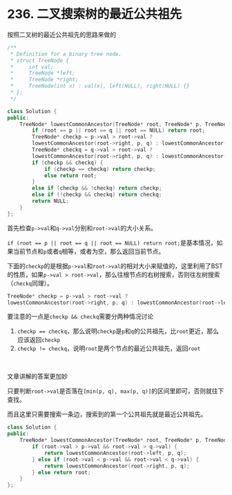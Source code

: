 # 236. 二叉搜索树的最近公共祖先

按照二叉树的最近公共祖先的思路来做的

```c++
/**
 * Definition for a binary tree node.
 * struct TreeNode {
 *     int val;
 *     TreeNode *left;
 *     TreeNode *right;
 *     TreeNode(int x) : val(x), left(NULL), right(NULL) {}
 * };
 */

class Solution {
public:
    TreeNode* lowestCommonAncestor(TreeNode* root, TreeNode* p, TreeNode* q) {
        if (root == p || root == q || root == NULL) return root;
        TreeNode* checkp = p->val > root->val ? 
        lowestCommonAncestor(root->right, p, q) : lowestCommonAncestor(root->left, p, q);
        TreeNode* checkq = q->val > root->val ? 
        lowestCommonAncestor(root->right, p, q) : lowestCommonAncestor(root->left, p, q);
        if (checkp && checkq) {
            if (checkp == checkq) return checkp;
            else return root;
        }
        else if (checkp && !checkq) return checkp;
        else if (!checkp && checkq) return checkq;
        return NULL;
    }
};
```

首先检查`p->val`和`q->val`分别和`root->val`的大小关系。

`if (root == p || root == q || root == NULL) return root;`是基本情况，如果当前节点和`p`或者`q`相等，或者为空，那么返回当前节点。

下面的`checkp`的是根据`p->val`和`root->val`的相对大小来赋值的，这里利用了BST的性质，如果`p->val > root->val`，那么往根节点的右树搜索，否则往左树搜索（`checkq`同理）。
```c++
TreeNode* checkp = p->val > root->val ? 
lowestCommonAncestor(root->right, p, q) : lowestCommonAncestor(root->left, p, q);
```

要注意的一点是`checkp && checkq`需要分两种情况讨论
1. `checkp == checkq`，那么说明`checkp`是`p`和`q`的公共祖先，比`root`更近，那么应该返回`checkp`
1. `checkp != checkq`，说明`root`是两个节点的最近公共祖先，返回`root`
<br>

文章讲解的答案更加妙

只要判断`root->val`是否落在`[min(p, q), max(p, q)]`的区间里即可，否则就往下查找。

而且这里只需要搜索一条边，搜索到的第一个公共祖先就是最近公共祖先。

```c++
class Solution {
public:
    TreeNode* lowestCommonAncestor(TreeNode* root, TreeNode* p, TreeNode* q) {
        if (root->val > p->val && root->val > q->val) {
            return lowestCommonAncestor(root->left, p, q);
        } else if (root->val < p->val && root->val < q->val) {
            return lowestCommonAncestor(root->right, p, q);
        } else return root;
    }
};
```